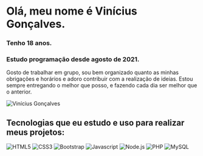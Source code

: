 # Olá, meu nome é Vinícius Gonçalves.
### Tenho 18 anos.
### Estudo programação desde agosto de 2021.
Gosto de trabalhar em grupo, sou bem organizado quanto as minhas obrigações e horários e adoro contribuir com a realização de ideias.
Estou sempre entregando o melhor que posso, e fazendo cada dia ser melhor que o anterior.

![Vinícius Gonçalves](https://github-readme-stats.vercel.app/api?username=vinicius-g&show_icons=true&theme=radical)

## Tecnologias que eu estudo e uso para realizar meus projetos:
<div>
  <img src="https://img.shields.io/badge/HTML5-E34F26?style=for-the-badge&logo=html5&logoColor=white" alt="HTML5">
  <img src="https://img.shields.io/badge/CSS3-1572B6?style=for-the-badge&logo=css3&logoColor=white" alt="CSS3">
  <img src="https://img.shields.io/badge/Bootstrap-563D7C?style=for-the-badge&logo=bootstrap&logoColor=white" alt="Bootstrap">
  <img src="https://img.shields.io/badge/JavaScript-323330?style=for-the-badge&logo=javascript&logoColor=F7DF1E" alt="Javascript">
  <img src="https://img.shields.io/badge/Node.js-43853D?style=for-the-badge&logo=node.js&logoColor=white" alt="Node.js">
  <img src="https://img.shields.io/badge/PHP-777BB4?style=for-the-badge&logo=php&logoColor=white" alt="PHP">
  <img src="https://img.shields.io/badge/MySQL-005C84?style=for-the-badge&logo=mysql&logoColor=white" alt="MySQL">
</div>
